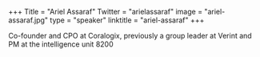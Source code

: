 +++
Title = "Ariel Assaraf"
Twitter = "arielassaraf"
image = "ariel-assaraf.jpg"
type = "speaker"
linktitle = "ariel-assaraf"
+++

Co-founder and CPO at Coralogix, previously a group leader at Verint and PM at the intelligence unit 8200
